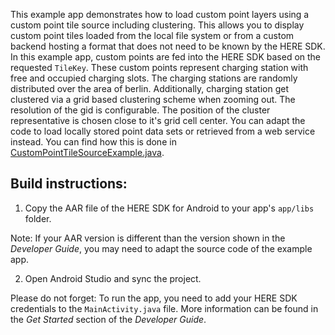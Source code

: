 This example app demonstrates how to load custom point layers using a custom point tile source including clustering. This allows you to display custom point tiles loaded from the local file system or from a custom backend hosting a format that does not need to be known by the HERE SDK. In this example app, custom points are fed into the HERE SDK based on the requested `TileKey`. These custom points represent charging station with free and occupied charging slots. The charging stations are randomly distributed over the area of berlin. Additionally, charging station get clustered via a grid based clustering scheme when zooming out. The resolution of the gid is configurable. The position of the cluster representative is chosen close to it's grid cell center. You can adapt the code to load locally stored point data sets or retrieved from a web service instead. You can find how this is done in [CustomPointTileSourceExample.java](app/src/main/java/com/here/sdk/custompointtilesourcewithclustering/CustomPointTileSourceExample.java).

Build instructions:
-------------------

1) Copy the AAR file of the HERE SDK for Android to your app's `app/libs` folder.

Note: If your AAR version is different than the version shown in the _Developer Guide_, you may need to adapt the source code of the example app.

2) Open Android Studio and sync the project.

Please do not forget: To run the app, you need to add your HERE SDK credentials to the `MainActivity.java` file. More information can be found in the _Get Started_ section of the _Developer Guide_.
